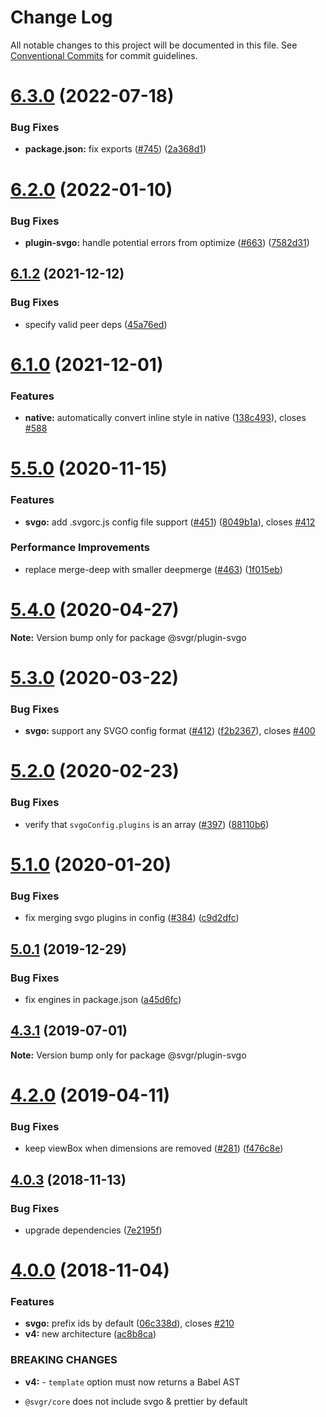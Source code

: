 # Change Log

All notable changes to this project will be documented in this file.
See [Conventional Commits](https://conventionalcommits.org) for commit guidelines.

# [6.3.0](https://github.com/gregberge/svgr/compare/v6.2.1...v6.3.0) (2022-07-18)


### Bug Fixes

* **package.json:** fix exports ([#745](https://github.com/gregberge/svgr/issues/745)) ([2a368d1](https://github.com/gregberge/svgr/commit/2a368d1305949ec6426c7c7312c04224071ec2bd))





# [6.2.0](https://github.com/gregberge/svgr/compare/v6.1.2...v6.2.0) (2022-01-10)


### Bug Fixes

* **plugin-svgo:** handle potential errors from optimize ([#663](https://github.com/gregberge/svgr/issues/663)) ([7582d31](https://github.com/gregberge/svgr/commit/7582d3130e5b6eb0f962e283f956a84552f839a6))





## [6.1.2](https://github.com/gregberge/svgr/compare/v6.1.1...v6.1.2) (2021-12-12)


### Bug Fixes

* specify valid peer deps ([45a76ed](https://github.com/gregberge/svgr/commit/45a76ed5f7d433e549c8513c0fdab08eb6c7bc2c))





# [6.1.0](https://github.com/gregberge/svgr/compare/v6.0.0...v6.1.0) (2021-12-01)


### Features

* **native:** automatically convert inline style in native ([138c493](https://github.com/gregberge/svgr/commit/138c493b2ae0c5c1cef488cf9ff7f94827dc2aa5)), closes [#588](https://github.com/gregberge/svgr/issues/588)





# [5.5.0](https://github.com/gregberge/svgr/tree/master/packages/plugin-svgo/compare/v5.4.0...v5.5.0) (2020-11-15)


### Features

* **svgo:** add .svgorc.js config file support ([#451](https://github.com/gregberge/svgr/tree/master/packages/plugin-svgo/issues/451)) ([8049b1a](https://github.com/gregberge/svgr/tree/master/packages/plugin-svgo/commit/8049b1a63603672096892b6ab3d303580c2f303f)), closes [#412](https://github.com/gregberge/svgr/tree/master/packages/plugin-svgo/issues/412)


### Performance Improvements

* replace merge-deep with smaller deepmerge ([#463](https://github.com/gregberge/svgr/tree/master/packages/plugin-svgo/issues/463)) ([1f015eb](https://github.com/gregberge/svgr/tree/master/packages/plugin-svgo/commit/1f015eb16fca093a08b012236dc83623f7bcce55))





# [5.4.0](https://github.com/gregberge/svgr/tree/master/packages/plugin-svgo/compare/v5.3.1...v5.4.0) (2020-04-27)

**Note:** Version bump only for package @svgr/plugin-svgo





# [5.3.0](https://github.com/gregberge/svgr/tree/master/packages/plugin-svgo/compare/v5.2.0...v5.3.0) (2020-03-22)


### Bug Fixes

* **svgo:** support any SVGO config format ([#412](https://github.com/gregberge/svgr/tree/master/packages/plugin-svgo/issues/412)) ([f2b2367](https://github.com/gregberge/svgr/tree/master/packages/plugin-svgo/commit/f2b2367389fda20baba6e0a5e884e7f7fe29a3ed)), closes [#400](https://github.com/gregberge/svgr/tree/master/packages/plugin-svgo/issues/400)





# [5.2.0](https://github.com/gregberge/svgr/tree/master/packages/plugin-svgo/compare/v5.1.0...v5.2.0) (2020-02-23)


### Bug Fixes

* verify that `svgoConfig.plugins` is an array ([#397](https://github.com/gregberge/svgr/tree/master/packages/plugin-svgo/issues/397)) ([88110b6](https://github.com/gregberge/svgr/tree/master/packages/plugin-svgo/commit/88110b6eb4d93ded68ca2de05cc82654dfac977d))





# [5.1.0](https://github.com/gregberge/svgr/tree/master/packages/plugin-svgo/compare/v5.0.1...v5.1.0) (2020-01-20)


### Bug Fixes

* fix merging svgo plugins in config ([#384](https://github.com/gregberge/svgr/tree/master/packages/plugin-svgo/issues/384)) ([c9d2dfc](https://github.com/gregberge/svgr/tree/master/packages/plugin-svgo/commit/c9d2dfcb8d4da55eb21a13507c87d9e549a86e7e))





## [5.0.1](https://github.com/gregberge/svgr/tree/master/packages/plugin-svgo/compare/v5.0.0...v5.0.1) (2019-12-29)


### Bug Fixes

* fix engines in package.json ([a45d6fc](https://github.com/gregberge/svgr/tree/master/packages/plugin-svgo/commit/a45d6fc8b43402bec60ed4e9273f90fdc65a23a7))





## [4.3.1](https://github.com/gregberge/svgr/tree/master/packages/plugin-svgo/compare/v4.3.0...v4.3.1) (2019-07-01)

**Note:** Version bump only for package @svgr/plugin-svgo





# [4.2.0](https://github.com/gregberge/svgr/tree/master/packages/plugin-svgo/compare/v4.1.0...v4.2.0) (2019-04-11)


### Bug Fixes

* keep viewBox when dimensions are removed ([#281](https://github.com/gregberge/svgr/tree/master/packages/plugin-svgo/issues/281)) ([f476c8e](https://github.com/gregberge/svgr/tree/master/packages/plugin-svgo/commit/f476c8e))





## [4.0.3](https://github.com/gregberge/svgr/compare/v4.0.2...v4.0.3) (2018-11-13)


### Bug Fixes

* upgrade dependencies ([7e2195f](https://github.com/gregberge/svgr/commit/7e2195f))





# [4.0.0](https://github.com/gregberge/svgr/compare/v3.1.0...v4.0.0) (2018-11-04)


### Features

* **svgo:** prefix ids by default ([06c338d](https://github.com/gregberge/svgr/commit/06c338d)), closes [#210](https://github.com/gregberge/svgr/issues/210)
* **v4:** new architecture ([ac8b8ca](https://github.com/gregberge/svgr/commit/ac8b8ca))


### BREAKING CHANGES

* **v4:** - `template` option must now returns a Babel AST
- `@svgr/core` does not include svgo & prettier by default
